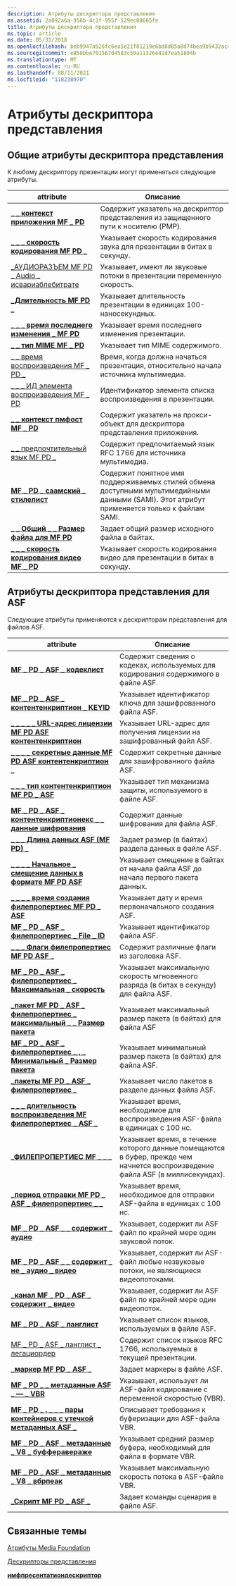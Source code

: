 ```yaml
---
description: Атрибуты дескриптора представления
ms.assetid: 2a092a6a-956b-4c1f-955f-529ec08665fe
title: Атрибуты дескриптора представления
ms.topic: article
ms.date: 05/31/2018
ms.openlocfilehash: beb9947a926fc6ea5e21f81219e6bd8d85a8d74bea9b9432ac497c539450b638
ms.sourcegitcommit: e858bbe701567d4583c50a11326e42d7ea51804b
ms.translationtype: MT
ms.contentlocale: ru-RU
ms.lasthandoff: 08/11/2021
ms.locfileid: "118238970"
---
```

# <a name="presentation-descriptor-attributes"></a>Атрибуты дескриптора представления

## <a name="common-presentation-descriptor-attributes"></a>Общие атрибуты дескриптора представления

К любому дескриптору презентации могут применяться следующие атрибуты.



| attribute                                                                          | Описание                                                                                                                                     |
|------------------------------------------------------------------------------------|-------------------------------------------------------------------------------------------------------------------------------------------------|
| [**\_ \_ контекст приложения MF \_ PD**](mf-pd-app-context-attribute.md)                        | Содержит указатель на дескриптор представления из защищенного пути к носителю (PMP).                                                          |
| [**\_ \_ \_ скорость кодирования MF PD \_**](mf-pd-audio-encoding-bitrate-attribute.md) | Указывает скорость кодирования звука для презентации в битах в секунду.                                                                 |
| [\_АУДИОРАЗЪЕМ MF PD \_ Audio \_ исвариаблебитрате](mf-pd-audio-isvariablebitrate.md)              | Указывает, имеют ли звуковые потоки в презентации переменную скорость.                                                               |
| [**\_Длительность MF PD \_**](mf-pd-duration-attribute.md)                               | Указывает длительность презентации в единицах 100-наносекундных.                                                                              |
| [**\_ \_ \_ время последнего изменения \_ MF PD**](mf-pd-last-modified-time-attribute.md)         | Указывает время последнего изменения презентации.                                                                                                |
| [**\_ \_ тип MIME MF \_ PD**](mf-pd-mime-type-attribute.md)                            | Указывает тип MIME содержимого.                                                                                                         |
| [\_ \_ время воспроизведения MF \_ PD \_](mf-pd-playback-boundary-time.md)               | Время, когда должна начаться презентация, относительно начала источника мультимедиа.                                                       |
| [\_ \_ \_ ИД элемента воспроизведения MF \_ PD](mf-pd-playback-element-id.md)                     | Идентификатор элемента списка воспроизведения в презентации.                                                                                     |
| [**\_ \_ контекст пмфост MF \_ PD**](mf-pd-pmphost-context-attribute.md)                | Содержит указатель на прокси-объект для дескриптора представления приложения.                                                           |
| [\_ \_ предпочтительный язык MF PD \_](mf-pd-preferred-language.md)                        | Содержит предпочитаемый язык RFC 1766 для источника мультимедиа.                                                                                   |
| [**MF \_ PD \_ саамский \_ стилелист**](mf-pd-sami-stylelist-attribute.md)                  | Содержит понятное имя поддерживаемых стилей обмена доступными мультимедийными данными (SAMI). Этот атрибут применяется только к файлам SAMI. |
| [**\_ \_ Общий \_ \_ Размер файла для MF PD**](mf-pd-total-file-size-attribute.md)               | Задает общий размер исходного файла в байтах.                                                                                          |
| [**\_ \_ \_ скорость кодирования видео MF \_ PD**](mf-pd-video-encoding-bitrate-attribute.md) | Указывает скорость кодирования видео для презентации в битах в секунду.                                                                 |



 

## <a name="presentation-descriptor-attributes-for-asf"></a>Атрибуты дескриптора представления для ASF

Следующие атрибуты применяются к дескрипторам представления для файлов ASF.



| attribute                                                                                                             | Описание                                                                                          |
|-----------------------------------------------------------------------------------------------------------------------|------------------------------------------------------------------------------------------------------|
| [**MF \_ PD \_ ASF \_ кодеклист**](mf-pd-asf-codeclist-attribute.md)                                                       | Содержит сведения о кодеках, используемых для кодирования содержимого в файле ASF.                     |
| [**MF \_ PD \_ ASF \_ контентенкриптион \_ KEYID**](mf-pd-asf-contentencryption-keyid-attribute.md)                          | Указывает идентификатор ключа для зашифрованного файла ASF.                                              |
| [**\_ \_ \_ \_ \_ URL-адрес лицензии MF PD ASF контентенкриптион**](mf-pd-asf-contentencryption-license-url-attribute.md)             | Указывает URL-адрес для получения лицензии на зашифрованный файл ASF.                                     |
| [**\_ \_ \_ \_ секретные данные MF PD ASF контентенкриптион \_**](mf-pd-asf-contentencryption-secret-data-attribute.md)             | Содержит секретные данные для зашифрованного файла ASF.                                                      |
| [**\_ \_ \_ тип контентенкриптион MF PD \_ ASF**](mf-pd-asf-contentencryption-type-attribute.md)                            | Указывает тип механизма защиты, используемого в файле ASF.                                      |
| [**MF \_ PD \_ ASF \_ контентенкриптионекс \_ \_ данные шифрования**](mf-pd-asf-contentencryptionex-encryption-data-attribute.md) | Содержит данные шифрования для файла ASF.                                                            |
| [**\_ \_ \_ Длина данных ASF (MF PD) \_**](mf-pd-asf-data-length-attribute.md)                                                  | Задает размер (в байтах) раздела данных в файле ASF.                                    |
| [**\_ \_ \_ \_ Начальное \_ смещение данных в формате MF PD ASF**](mf-pd-asf-data-start-offset-attribute.md)                                     | Указывает смещение в байтах от начала файла ASF до начала первого пакета данных. |
| [**\_ \_ \_ \_ время создания филепропертиес MF PD \_ ASF**](mf-pd-asf-fileproperties-creation-time-attribute.md)               | Указывает дату и время первоначального создания ASF.                                  |
| [**MF \_ PD \_ ASF \_ филепропертиес \_ File \_ ID**](mf-pd-asf-fileproperties-file-id-attribute.md)                           | Указывает идентификатор файла ASF.                                                        |
| [**\_ \_ \_ Флаги филепропертиес MF PD ASF \_**](mf-pd-asf-fileproperties-flags-attribute.md)                                | Содержит различные флаги из заголовка ASF.                                                     |
| [**MF \_ PD \_ ASF \_ филепропертиес \_ Максимальная \_ скорость**](mf-pd-asf-fileproperties-max-bitrate-attribute.md)                   | Указывает максимальную скорость мгновенного разряда (в битах в секунду) для файла ASF.                   |
| [**\_пакет MF PD \_ ASF \_ филепропертиес \_ максимальный \_ \_ Размер пакета**](mf-pd-asf-fileproperties-max-packet-size-attribute.md)          | Указывает максимальный размер пакета (в байтах) для файла ASF                                         |
| [**MF \_ PD \_ ASF \_ филепропертиес \_ , \_ Минимальный \_ Размер пакета**](mf-pd-asf-fileproperties-min-packet-size-attribute.md)          | Указывает минимальный размер пакета (в байтах) для файла ASF.                                        |
| [**\_пакеты MF PD \_ ASF \_ филепропертиес \_**](mf-pd-asf-fileproperties-packets-attribute.md)                            | Указывает число пакетов в разделе данных файла ASF.                                  |
| [**\_ \_ \_ длительность воспроизведения MF филепропертиес \_ ASF \_**](mf-pd-asf-fileproperties-play-duration-attribute.md)               | Указывает время, необходимое для воспроизведения ASF-файла в единицах с 100 нс.                              |
| [**\_ФИЛЕПРОПЕРТИЕС MF \_ \_ \_**](mf-pd-asf-fileproperties-preroll-attribute.md)                            | Указывает время, в течение которого данные помещаются в буфер, прежде чем начнется воспроизведение файла ASF (в миллисекундах).    |
| [**\_период отправки MF PD \_ ASF \_ филепропертиес \_ \_**](mf-pd-asf-fileproperties-send-duration-attribute.md)               | Указывает время, необходимое для отправки ASF-файла в единицах с 100 нс.                              |
| [**MF \_ PD \_ ASF \_ \_ содержит \_ аудио**](mf-pd-asf-info-has-audio-attribute.md)                                           | Указывает, содержит ли ASF файл по крайней мере один звуковой поток.                                    |
| [**MF \_ PD \_ ASF \_ \_ содержит \_ не \_ аудио \_ видео**](mf-pd-asf-info-has-non-audio-video-attribute.md)                     | Указывает, содержит ли ASF-файл любые незвуковые потоки, не являющиеся видеопотоками.                             |
| [**\_канал MF \_ PD \_ ASF \_ содержит \_ видео**](mf-pd-asf-info-has-video-attribute.md)                                           | Указывает, содержит ли ASF файл по крайней мере один видеопоток.                                    |
| [**MF \_ PD \_ ASF \_ ланглист**](mf-pd-asf-langlist-attribute.md)                                                         | Указывает список языков, используемых в файле ASF.                                                 |
| [MF \_ PD \_ ASF \_ ланглист \_ легациордер](mf-pd-asf-langlist-legacyorder.md)                                              | Содержит список языков RFC 1766, используемых в текущей презентации.                              |
| [**\_маркер MF PD \_ ASF \_**](mf-pd-asf-marker-attribute.md)                                                             | Задает маркеры в файле ASF.                                                                |
| [**MF \_ PD \_ \_ метаданные ASF \_ — \_ VBR**](mf-pd-asf-metadata-is-vbr-attribute.md)                                         | Указывает, использует ли ASF-файл кодирование с переменной скоростью (VBR).                                 |
| [**MF \_ PD \_ . \_ \_ \_ пары контейнеров с утечкой метаданных ASF \_**](mf-pd-asf-metadata-leaky-bucket-pairs-attribute.md)                | Описывает требования к буферизации для ASF-файла VBR.                                             |
| [**MF \_ PD \_ ASF \_ метаданные \_ V8 \_ буфферавераже**](mf-pd-asf-metadata-v8-bufferaverage-attribute.md)                     | Указывает средний размер буфера, необходимый для файла в формате VBR.                                         |
| [**MF \_ PD \_ ASF \_ метаданные \_ V8 \_ вбрпеак**](mf-pd-asf-metadata-v8-vbrpeak-attribute.md)                                 | Указывает максимальную скорость потока в ASF-файле VBR.                                          |
| [**\_Скрипт MF PD \_ ASF \_**](mf-pd-asf-script-attribute.md)                                                             | Задает команды сценария в файле ASF.                                                        |



 

## <a name="related-topics"></a>Связанные темы

<dl> <dt>

[Атрибуты Media Foundation](media-foundation-attributes.md)
</dt> <dt>

[Дескрипторы представления](presentation-descriptors.md)
</dt> <dt>

[**имфпресентатиондескриптор**](/windows/desktop/api/mfidl/nn-mfidl-imfpresentationdescriptor)
</dt> </dl>

 

 



